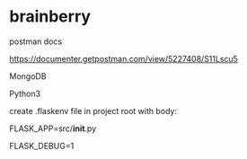 # brainberry
postman docs


https://documenter.getpostman.com/view/5227408/S11Lscu5



MongoDB


Python3

create .flaskenv file in project root with body: 


FLASK_APP=src/__init__.py


FLASK_DEBUG=1

